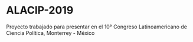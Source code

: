 # ALACIP-2019
Proyecto trabajado para presentar en el 10° Congreso Latinoamericano de Ciencia Política, Monterrey - México
